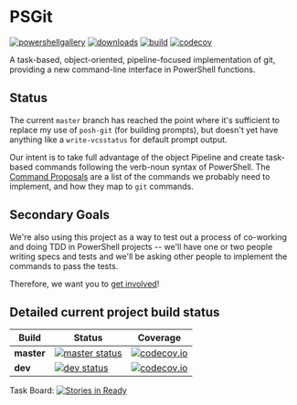 # PSGit

[![powershellgallery](https://img.shields.io/powershellgallery/v/PSGit.svg)](https://www.powershellgallery.com/packages/PSGit)
[![downloads](https://img.shields.io/powershellgallery/dt/PSGit.svg?label=downloads)](https://www.powershellgallery.com/packages/PSGit)
[![build](https://ci.appveyor.com/api/projects/status/42a7ng63t0q7ba7e/branch/master?svg=true)](https://ci.appveyor.com/project/PoshCode/PSGit)
[![codecov](https://codecov.io/gh/PoshCode/PSGit/branch/master/graph/badge.svg)](https://codecov.io/gh/PoshCode/PSGit)

A task-based, object-oriented, pipeline-focused implementation of git, providing a new command-line interface in PowerShell functions.

## Status

The current `master` branch has reached the point where it's sufficient to replace my use of `posh-git` (for building prompts), but doesn't yet have anything like a `write-vcsstatus` for default prompt output.

Our intent is to take full advantage of the object Pipeline and create task-based commands following the verb-noun syntax of PowerShell.  The [Command Proposals](https://github.com/PoshCode/PSGit/wiki/Command-Proposals) are a list of the commands we probably need to implement, and how they map to `git` commands.

## Secondary Goals

We're also using this project as a way to test out a process of co-working and doing TDD in PowerShell projects -- we'll have one or two people writing specs and tests and we'll be asking other people to implement the commands to pass the tests.

Therefore, we want you to [get involved](CONTRIBUTING.md)!

## Detailed current project build status

Build      | Status | Coverage 
---------- | ------ | --------
**master** | [![master status](https://ci.appveyor.com/api/projects/status/42a7ng63t0q7ba7e/branch/master?svg=true)](https://ci.appveyor.com/project/Jaykul/psgit/branch/master) | [![codecov.io](http://codecov.io/github/PoshCode/PSGit/coverage.svg?branch=master)](http://codecov.io/github/PoshCode/PSGit?branch=master)
**dev**    | [![dev status](https://ci.appveyor.com/api/projects/status/42a7ng63t0q7ba7e/branch/dev?svg=true)](https://ci.appveyor.com/project/Jaykul/psgit/branch/dev) | [![codecov.io](http://codecov.io/github/PoshCode/PSGit/coverage.svg?branch=dev)](http://codecov.io/github/PoshCode/PSGit?branch=dev)

Task Board: [![Stories in Ready](https://badge.waffle.io/poshcode/psgit.png?label=ready&title=Ready)](https://waffle.io/poshcode/psgit)

